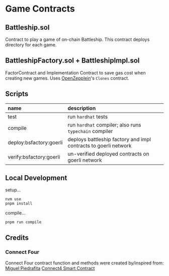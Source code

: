 # Game Contracts

## Battleship.sol
Contract to play a game of on-chain Battleship. This contract deploys directory for each game.

## BattleshipFactory.sol + BattleshipImpl.sol
FactorContract and Implementation Contract to save gas cost when creating new games. Uses [OpenZepplein]()'s `Clones` contract.

## Scripts

| name | description |
| :---- | :---------- |
| test | run `hardhat` tests |
| compile | run `hardhat` compiler; also runs `typechain` compiler |
| deploy:bsfactory:goerli | deploys battleship factory and impl contracts to goerli network |
| verify:bsfactory:goerli | un-verified deployed contracts on goerli network |

## Local Development

setup...

```shall
nvm use
pnpm install
```

compile...

```shell
pnpm run compile
```

## Credits
### Connect Four
Connect Four contract function and methods were created by/inspired from:
[Miguel Piedrafita](https://github.com/m1guelpf)
[Connect4 Smart Contract](https://github.com/m1guelpf/connect4-sol/blob/main/src/ConnectFour.sol)